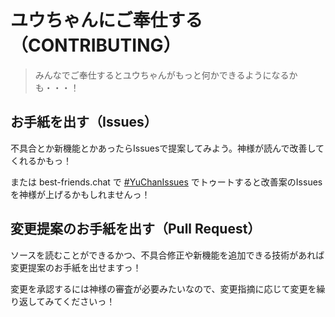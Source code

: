 # ユウちゃんにご奉仕する （CONTRIBUTING）

> みんなでご奉仕するとユウちゃんがもっと何かできるようになるかも・・・！

## お手紙を出す（Issues）

不具合とか新機能とかあったらIssuesで提案してみよう。神様が読んで改善してくれるかもっ！

または best-friends.chat で [#YuChanIssues](https://best-friends.chat/tags/yuchanissues) でトゥートすると改善案のIssuesを神様が上げるかもしれませんっ！

## 変更提案のお手紙を出す（Pull Request）

ソースを読むことができるかつ、不具合修正や新機能を追加できる技術があれば変更提案のお手紙を出せますっ！

変更を承認するには神様の審査が必要みたいなので、変更指摘に応じて変更を繰り返してみてくださいっ！
